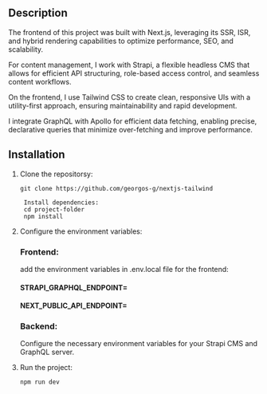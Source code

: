 ## Description

The frontend of this project was built with Next.js, leveraging its SSR, ISR, and hybrid rendering capabilities to optimize performance, SEO, and scalability.

For content management, I work with Strapi, a flexible headless CMS that allows for efficient API structuring, role-based access control, and seamless content workflows.

On the frontend, I use Tailwind CSS to create clean, responsive UIs with a utility-first approach, ensuring maintainability and rapid development.

I integrate GraphQL with Apollo for efficient data fetching, enabling precise, declarative queries that minimize over-fetching and improve performance.

## Installation

1. Clone the repositorsy:

   ```shell
   git clone https://github.com/georgos-g/nextjs-tailwind

    Install dependencies:
    cd project-folder
    npm install
   ```

2. Configure the environment variables:

   ### Frontend:

   add the environment variables in .env.local file for the frontend:

   #### STRAPI_GRAPHQL_ENDPOINT=

   #### NEXT_PUBLIC_API_ENDPOINT=

   ### Backend:

   Configure the necessary environment variables for your Strapi CMS and GraphQL server.

3. Run the project:

   ```shell
   npm run dev
   ```
